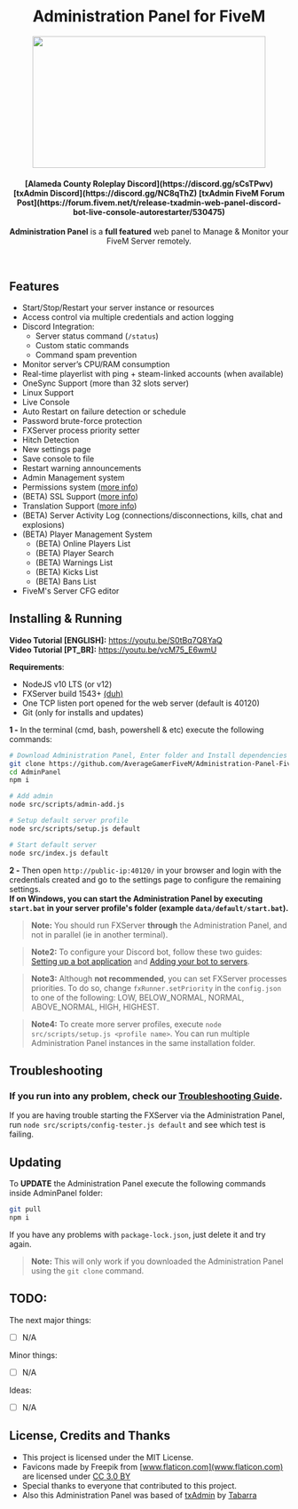 <p align="center">
	<h1 align="center">
		Administration Panel for FiveM
	</h1>
	<p align="center">
		<img width="420" height="237" src="https://i.imgur.com/acV0dfO.png">
	</p>
	<h4 align="center">
		[Alameda County Roleplay Discord](https://discord.gg/sCsTPwv)
		[txAdmin Discord](https://discord.gg/NC8qThZ)
		[txAdmin FiveM Forum Post](https://forum.fivem.net/t/release-txadmin-web-panel-discord-bot-live-console-autorestarter/530475)
	</h4>
	<p align="center">
		<b>Administration Panel</b> is a <b>full featured</b> web panel to Manage & Monitor your FiveM Server remotely.
	</p>
</p>

<br/>



## Features
- Start/Stop/Restart your server instance or resources
- Access control via multiple credentials and action logging
- Discord Integration:
	- Server status command (`/status`)
	- Custom static commands
	- Command spam prevention
- Monitor server’s CPU/RAM consumption
- Real-time playerlist with ping + steam-linked accounts (when available)
- OneSync Support (more than 32 slots server)
- Linux Support
- Live Console
- Auto Restart on failure detection or schedule
- Password brute-force protection
- FXServer process priority setter
- Hitch Detection
- New settings page
- Save console to file
- Restart warning announcements
- Admin Management system
- Permissions system ([more info](docs/permissions.md))
- (BETA) SSL Support ([more info](docs/ssl_support.md))
- Translation Support ([more info](docs/translation.md))
- (BETA) Server Activity Log (connections/disconnections, kills, chat and explosions)
- (BETA) Player Management System
	- (BETA) Online Players List
	- (BETA) Player Search
	- (BETA) Warnings List
	- (BETA) Kicks List
	- (BETA) Bans List
- FiveM's Server CFG editor


## Installing & Running

**Video Tutorial [ENGLISH]:** https://youtu.be/S0tBq7Q8YaQ  
**Video Tutorial [PT_BR]:** https://youtu.be/vcM75_E6wmU

**Requirements**:
- NodeJS v10 LTS (or v12)
- FXServer build 1543+ [(duh)](https://runtime.fivem.net/artifacts/fivem/)
- One TCP listen port opened for the web server (default is 40120)
- Git (only for installs and updates)

**1 -** In the terminal (cmd, bash, powershell & etc) execute the following commands:
```bash
# Download Administration Panel, Enter folder and Install dependencies
git clone https://github.com/AverageGamerFiveM/Administration-Panel-FiveM
cd AdminPanel
npm i

# Add admin
node src/scripts/admin-add.js

# Setup default server profile
node src/scripts/setup.js default

# Start default server
node src/index.js default
```

**2 -** Then open `http://public-ip:40120/` in your browser and login with the credentials created and go to the settings page to configure the remaining settings.   
**If on Windows, you can start the Administration Panel by executing `start.bat` in your server profile's folder (example `data/default/start.bat`).**  

> **Note:** You should run FXServer **through** the Administration Panel, and not in parallel (ie in another terminal).  

> **Note2:** To configure your Discord bot, follow these two guides:  [Setting up a bot application](https://discordjs.guide/preparations/setting-up-a-bot-application.html) and [Adding your bot to servers](https://discordjs.guide/preparations/adding-your-bot-to-servers.html).  

> **Note3:** Although **not recommended**, you can set FXServer processes priorities. To do so, change `fxRunner.setPriority` in the `config.json` to one of the following: LOW, BELOW_NORMAL, NORMAL, ABOVE_NORMAL, HIGH, HIGHEST.  

> **Note4:** To create more server profiles, execute `node src/scripts/setup.js <profile name>`. You can run multiple Administration Panel instances in the same installation folder. 

## Troubleshooting
### If you run into any problem, check our [Troubleshooting Guide](docs/troubleshooting.md).   
If you are having trouble starting the FXServer via the Administration Panel, run `node src/scripts/config-tester.js default` and see which test is failing.  

## Updating
To **UPDATE** the Administration Panel execute the following commands inside AdminPanel folder:
```bash
git pull
npm i
``` 
If you have any problems with `package-lock.json`, just delete it and try again.  
> **Note:** This will only work if you downloaded the Administration Panel using the `git clone` command.  


  
## TODO:
The next major things:
- [ ] N/A

Minor things:
- [ ] N/A

Ideas:
- [ ] N/A 

## License, Credits and Thanks
- This project is licensed under the MIT License.
- Favicons made by Freepik from [www.flaticon.com](www.flaticon.com) are licensed under [CC 3.0 BY](http://creativecommons.org/licenses/by/3.0/)
- Special thanks to everyone that contributed to this project.
- Also this Administration Panel was based of [txAdmin](https://github.com/tabarra/txAdmin) by [Tabarra](https://github.com/tabarra/)
